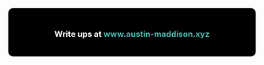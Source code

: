 <div align="center" style="background-color: #000; color: #fff; padding: 20px; border-radius: 10px;">

  <h3> Write ups at <a href="https://austin-maddison.xyz/" style="color: #4DB6AC; text-decoration: none;">www.austin-maddison.xyz</a> </h3>
  
</div>
